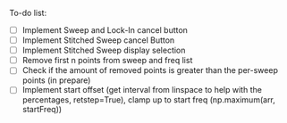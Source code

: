 To-do list:

 - [ ] Implement Sweep and Lock-In cancel button
 - [ ] Implement Stitched Sweep cancel Button
 - [ ] Implement Stitched Sweep display selection
 - [ ] Remove first n points from sweep and freq list
 - [ ] Check if the amount of removed points is greater than the per-sweep points (in prepare)
 - [ ] Implement start offset (get interval from linspace to help with the percentages, retstep=True), clamp up to start freq (np.maximum(arr, startFreq))
